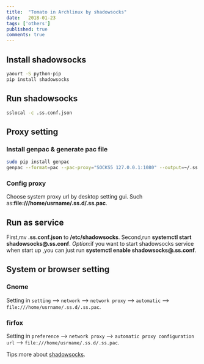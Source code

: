 ```yaml
---
title:  "Tomato in Archlinux by shadowsocks"
date:   2018-01-23
tags: ['others']
published: true
comments: true
---
```


## Install shadowsocks

```bash
yaourt -S python-pip
pip install shadowsocks
```
## Run shadowsocks

```bash
sslocal -c .ss.conf.json
```
## Proxy setting

### Install genpac & generate pac file

```bash
sudo pip install genpac
genpac --format=pac --pac-proxy="SOCKS5 127.0.0.1:1080" --output=~/.ss.d/.ss.pac 
```
### Config proxy

  Choose system proxy url by desktop setting gui.
  Such as:**file:///home/usrname/.ss.d/.ss.pac**.

## Run as service

  First,mv **.ss.conf.json** to **/etc/shadowsocks**.
  Second,run **systemctl start shadowsocks@.ss.conf**.
  *Option*:if you want to start shadowsocks service when start up ,you can just run **systemctl enable shadowsocks@.ss.conf**. 

## System or browser setting

### Gnome

  Setting in `setting` --> `network` --> `network proxy` --> `automatic` --> `file:///home/usrname/.ss.d/.ss.pac`.

### firfox 
 
  Setting in `preference` --> `network proxy` --> `automatic proxy configuration url` --> `file:///home/usrname/.ss.d/.ss.pac`.

Tips:more about [shadowsocks](wiki.archlinux.org/index.php/Shadowsocks).
